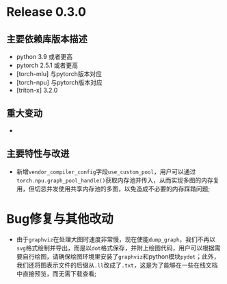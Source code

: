 # Release 0.3.0

## 主要依赖库版本描述
- python 3.9 或者更高
- pytorch 2.5.1 或者更高
- [torch-mlu] 与pytorch版本对应
- [torch-npu] 与pytorch版本对应
- [triton-x] 3.2.0

## 重大变动
-

## 主要特性与改进
- 新增`vendor_compiler_config`字段`use_custom_pool`，用户可以通过`torch.npu.graph_pool_handle()`获取内存池并传入，从而实现多图的内存复用，但切忌并发使用共享内存池的多图，以免造成不必要的内存踩踏问题;

# Bug修复与其他改动
- 由于`graphviz`在处理大图时速度非常慢，现在使能`dump_graph`，我们不再以`svg`格式绘制并导出，而是以`dot`格式保存，并附上绘图代码，用户可以根据需要自行绘图，请确保绘图环境里安装了`graphviz`和python模块`pydot`；此外，我们还将图表示文件的后缀从`.ll`改成了`.txt`，这是为了能够在一些在线文档中直接预览，而无需下载查看;
